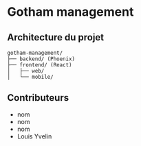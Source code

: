 # Gotham management

## Architecture du projet
```plaintext
gotham-management/
├── backend/ (Phoenix)
├── frontend/ (React)
│   ├── web/
│   └── mobile/
```

## Contributeurs
* nom
* nom
* nom
* Louis Yvelin